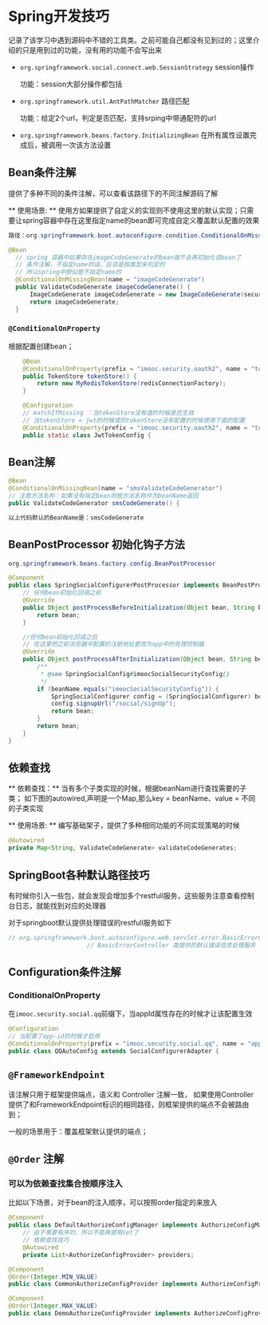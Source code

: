 # Spring开发技巧
记录了该学习中遇到源码中不错的工具类。之前可能自己都没有见到过的；这里介绍的只是用到过的功能，没有用的功能不会写出来

* `org.springframework.social.connect.web.SessionStrategy`  session操作

  功能：session大部分操作都包括
* `org.springframework.util.AntPathMatcher` 路径匹配

  功能：给定2个url，判定是否匹配，支持srping中带通配符的url
* `org.springframework.beans.factory.InitializingBean`  在所有属性设置完成后，被调用一次该方法设置

## Bean条件注解
提供了多种不同的条件注解，可以查看该路径下的不同注解源码了解

** 使用场景: ** 使用方如果提供了自定义的实现则不使用这里的默认实现；只需要让spring容器中存在这里指定name的bean即可完成自定义覆盖默认配置的效果
  ```java
  路径：org.springframework.boot.autoconfigure.condition.ConditionalOnMissingBean

  @Bean
    // spring 容器中如果存在imageCodeGenerate的bean就不会再初始化该bean了
    // 条件注解，不指定name的话，应该是按类型来判定的
    // 所以spring中貌似是不指定name的
    @ConditionalOnMissingBean(name = "imageCodeGenerate")
    public ValidateCodeGenerate imageCodeGenerate() {
        ImageCodeGenerate imageCodeGenerate = new ImageCodeGenerate(securityProperties.getCode().getImage());
        return imageCodeGenerate;
    }
  ```

### `@ConditionalOnProperty`

根据配置创建bean；
```java
    @Bean
    @ConditionalOnProperty(prefix = "imooc.security.oauth2", name = "tokenStore", havingValue = "redis")
    public TokenStore tokenStore() {
        return new MyRedisTokenStore(redisConnectionFactory);
    }

    @Configuration
    // matchIfMissing ：当tokenStore没有值的时候是否生效
    // 当tokenStore = jwt的时候或则tokenStore没有配置的时候使用下面的配置
    @ConditionalOnProperty(prefix = "imooc.security.oauth2", name = "tokenStore", havingValue = "jwt", matchIfMissing = true)
    public static class JwtTokenConfig {
```
## Bean注解
```java
@Bean
@ConditionalOnMissingBean(name = "smsValidateCodeGenerator")
// 注意方法名称：如果没有指定bean则按方法名称作为beanName返回
public ValidateCodeGenerator smsCodeGenerate() {

以上代码默认的BeanName是：smsCodeGenerate
```

## BeanPostProcessor 初始化钩子方法
```java
org.springframework.beans.factory.config.BeanPostProcessor

@Component
public class SpringSocialConfigurerPostProcessor implements BeanPostProcessor {
    // 任何bean初始化回调之前
    @Override
    public Object postProcessBeforeInitialization(Object bean, String beanName) throws BeansException {
        return bean;
    }

    //任何bean初始化回调之后
    // 在这里把之前浏览器中配置的注册地址更改为app中的处理控制器
    @Override
    public Object postProcessAfterInitialization(Object bean, String beanName) throws BeansException {
        /**
         * @see SpringSocialConfig#imoocSocialSecurityConfig()
         */
        if (beanName.equals("imoocSocialSecurityConfig")) {
            SpringSocialConfigurer config = (SpringSocialConfigurer) bean;
            config.signupUrl("/social/signUp");
            return bean;
        }
        return bean;
    }
}

````

## 依赖查找
** 依赖查找：** 当有多个子类实现的时候，根据beanNam进行查找需要的子类；
如下图的autowired,声明是一个Map,那么key = beanName、value = 不同的子类实现

** 使用场景: ** 编写基础架子，提供了多种相同功能的不同实现策略的时候
```java
@Autowired
private Map<String, ValidateCodeGenerate> validateCodeGenerates;
```



## SpringBoot各种默认路径技巧
有时候你引入一些包，就会发现会增加多个restfull服务，这些服务注意查看控制台日志，就能找到对应的处理器

对于springboot默认提供处理错误的restfull服务如下
```java
// org.springframework.boot.autoconfigure.web.servlet.error.BasicErrorController
                      // BasicErrorController 类提供的默认错误信息处理服务
```

## Configuration条件注解

### ConditionalOnProperty
在`imooc.security.social.qq`前缀下，当appId属性存在的时候才让该配置生效
```java
@Configuration
// 当配置了app-id的时候才启用
@ConditionalOnProperty(prefix = "imooc.security.social.qq", name = "app-id")
public class QQAutoConfig extends SocialConfigurerAdapter {
```


## ``@FrameworkEndpoint``
该注解只用于框架提供端点，语义和 Controller 注解一致，
如果使用Controller提供了和FrameworkEndpoint标识的相同路径，则框架提供的端点不会被路由到；

一般的场景用于：覆盖框架默认提供的端点；


## `@Order` 注解

### 可以为依赖查找集合按顺序注入

比如以下场景，对于bean的注入顺序，可以按照order指定的来放入
```java
@Component
public class DefaultAuthorizeConfigManager implements AuthorizeConfigManager {
    // 由于需要有序的，所以不能再使用set了
    // 依赖查找技巧
    @Autowired
    private List<AuthorizeConfigProvider> providers;

@Component
@Order(Integer.MIN_VALUE)
public class CommonAuthorizeConfigProvider implements AuthorizeConfigProvider {

@Component
@Order(Integer.MAX_VALUE)
public class DemoAuthorizeConfigProvider implements AuthorizeConfigProvider {

```
